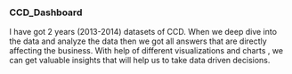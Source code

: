 ### CCD_Dashboard
I have got 2 years (2013-2014) datasets of CCD. When we deep dive into the data and analyze the data then we 
got all answers that are directly affecting the business. With help of different visualizations and charts , we can get 
valuable insights that will help us to take data driven decisions.
